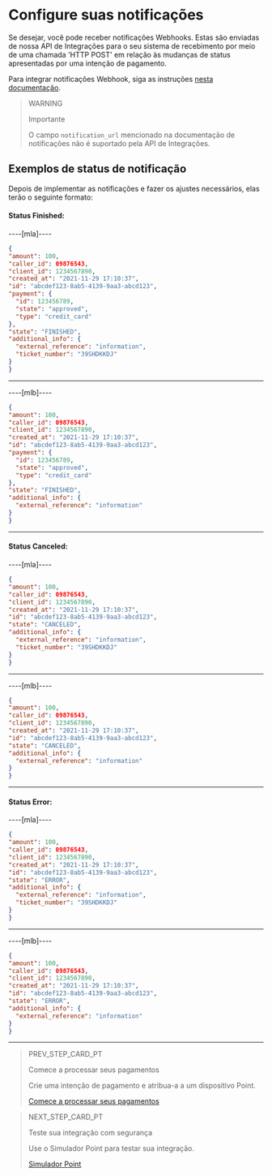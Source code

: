 # Configure suas notificações

Se desejar, você pode receber notificações Webhooks. Estas são enviadas de nossa API de Integrações para o seu sistema de recebimento por meio de uma chamada 'HTTP POST' em relação às mudanças de status apresentadas por uma intenção de pagamento.

Para integrar notificações Webhook, siga as instruções [nesta documentação](https://www.mercadopago[FAKER][URL][DOMAIN]/developers/pt/guides/notifications/webhooks).

> WARNING
>
> Importante
>
> O campo `notification_url` mencionado na documentação de notificações não é suportado pela API de Integrações.

## Exemplos de status de notificação

Depois de implementar as notificações e fazer os ajustes necessários, elas terão o seguinte formato:

#### Status Finished:

----[mla]----
```json
{
"amount": 100,
"caller_id": 09876543,
"client_id": 1234567890,
"created_at": "2021-11-29 17:10:37",
"id": "abcdef123-8ab5-4139-9aa3-abcd123",
"payment": {
  "id": 123456789,
  "state": "approved",
  "type": "credit_card"
},
"state": "FINISHED",
"additional_info": {
  "external_reference": "information",
  "ticket_number": "39SHDKKDJ"
}
}
```
------------

----[mlb]----
```json
{
"amount": 100,
"caller_id": 09876543,
"client_id": 1234567890,
"created_at": "2021-11-29 17:10:37",
"id": "abcdef123-8ab5-4139-9aa3-abcd123",
"payment": {
  "id": 123456789,
  "state": "approved",
  "type": "credit_card"
},
"state": "FINISHED",
"additional_info": {
  "external_reference": "information"
}
}
```
------------

#### Status Canceled:

----[mla]----
```json
{
"amount": 100,
"caller_id": 09876543,
"client_id": 1234567890,
"created_at": "2021-11-29 17:10:37",
"id": "abcdef123-8ab5-4139-9aa3-abcd123",
"state": "CANCELED",
"additional_info": {
  "external_reference": "information",
  "ticket_number": "39SHDKKDJ"
}
}
```
------------

----[mlb]----
```json
{
"amount": 100,
"caller_id": 09876543,
"client_id": 1234567890,
"created_at": "2021-11-29 17:10:37",
"id": "abcdef123-8ab5-4139-9aa3-abcd123",
"state": "CANCELED",
"additional_info": {
  "external_reference": "information"
}
}
```
------------

#### Status Error:

----[mla]----
```json
{
"amount": 100,
"caller_id": 09876543,
"client_id": 1234567890,
"created_at": "2021-11-29 17:10:37",
"id": "abcdef123-8ab5-4139-9aa3-abcd123",
"state": "ERROR",
"additional_info": {
  "external_reference": "information",
  "ticket_number": "39SHDKKDJ"
}
}
```
------------

----[mlb]----
```json
{
"amount": 100,
"caller_id": 09876543,
"client_id": 1234567890,
"created_at": "2021-11-29 17:10:37",
"id": "abcdef123-8ab5-4139-9aa3-abcd123",
"state": "ERROR",
"additional_info": {
  "external_reference": "information"
}
}
```
------------


> PREV_STEP_CARD_PT
>
> Comece a processar seus pagamentos
>
> Crie uma intenção de pagamento e atribua-a a um dispositivo Point.
>
> [Comece a processar seus pagamentos](https://www.mercadopago[FAKER][URL][DOMAIN]/developers/pt/guides/in-person-payments/integration-api/create-payment-intent)


> NEXT_STEP_CARD_PT
>
> Teste sua integração com segurança
>
> Use o Simulador Point para testar sua integração.
>
> [Simulador Point](https://www.mercadopago[FAKER][URL][DOMAIN]/developers/pt/guides/in-person-payments/integration-api/point-simulator)

